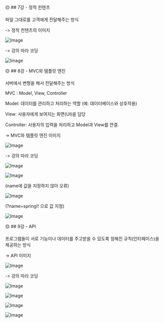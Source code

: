 🟡 ## 7강 - 정적 컨텐츠

파일 그대로를 고객에게 전달해주는 방식

-> 정적 컨텐츠의 이미지

![Image](https://github.com/user-attachments/assets/0c47e902-c882-4d7c-ab44-306d61da4d54)

-> 강의 따라 코딩

![Image](https://github.com/user-attachments/assets/3d4018a0-c737-4db4-b245-aa533a4c5496)

🟡 ## 8강 - MVC와 템플릿 엔진

서버에서 변형을 해서 전달해주는 방식

MVC : Model, View, Controller

Model: 데이터를 관리하고 처리하는 역할 (예: 데이터베이스와 상호작용)

View: 사용자에게 보여지는 화면(UI)을 담당

Controller: 사용자의 입력을 처리하고 Model과 View를 연결.


-> MVC와 템플릿 엔진 이미지

![Image](https://github.com/user-attachments/assets/8a20e15f-2eeb-4771-8db4-b2f6bb75f1a1)

-> 강의 따라 코딩

![Image](https://github.com/user-attachments/assets/2aecd0b7-5004-4e15-9c51-61c6ce614272)

![Image](https://github.com/user-attachments/assets/629e0e19-53fc-49df-9f63-2d189a5c436f)

(name에 값을 지정하지 않아 오류)

![Image](https://github.com/user-attachments/assets/1efea5e7-1832-4c1b-8b99-658176bde28c)

(?name=spring!! 으로 값 지정)

![Image](https://github.com/user-attachments/assets/552a9f61-fcd1-4340-b09a-280354058884)

🟡 ## 9강 - API

프로그램들이 서로 기능이나 데이터를 주고받을 수 있도록 정해진 규칙(인터페이스)을 제공하는 방식

-> API 이미지

![Image](https://github.com/user-attachments/assets/48c35bf7-7ab4-43c9-b570-26fd247797f2)

-> 강의 따라 코딩

![Image](https://github.com/user-attachments/assets/f734d7e1-aa61-43d2-ada7-f9747ec9c598)

![Image](https://github.com/user-attachments/assets/3ea97c23-dd6e-4f72-8120-67d65c0e2be7)

![Image](https://github.com/user-attachments/assets/a12641e4-0a8e-4514-8d07-a8be393b25ac)

![Image](https://github.com/user-attachments/assets/7099a9a7-7c49-4cb2-9be9-c60c9e53f38d)
